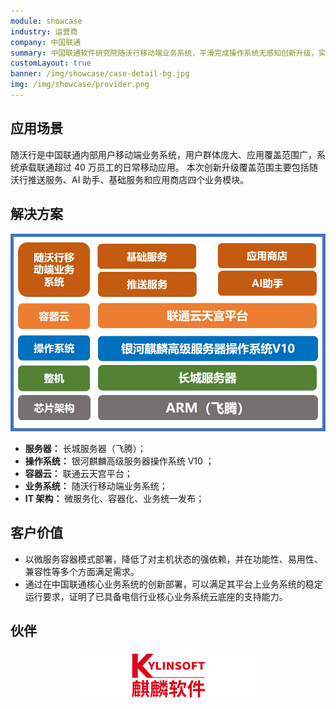 ```yaml
---
module: showcase
industry: 运营商
company: 中国联通
summary: 中国联通软件研究院随沃行移动端业务系统，平滑完成操作系统无感知创新升级，实现业务高效稳定运行
customLayout: true
banner: /img/showcase/case-detail-bg.jpg
img: /img/showcase/provider.png
---
```


<div class="markdown">

## 应用场景

随沃行是中国联通内部用户移动端业务系统，用户群体庞大、应用覆盖范围广，系统承载联通超过 40 万员工的日常移动应用。 本次创新升级覆盖范围主要包括随沃行推送服务、AI 助手、基础服务和应用商店四个业务模块。

## 解决方案

<div align="center"><img src="./p2.jpg"/></div>

- **服务器：** 长城服务器（飞腾）；
- **操作系统：** 银河麒麟高级服务器操作系统 V10 ；
- **容器云：** 联通云天宫平台；
- **业务系统：** 随沃行移动端业务系统；
- **IT 架构：** 微服务化、容器化、业务统一发布；

## 客户价值

- 以微服务容器模式部署，降低了对主机状态的强依赖，并在功能性、易用性、兼容性等多个方面满足需求。
- 通过在中国联通核心业务系统的创新部署，可以满足其平台上业务系统的稳定运行要求，证明了已具备电信行业核心业务系统云底座的支持能力。

## 伙伴

<div align="center"><img src="./qiling.png"/></div>

</div>
